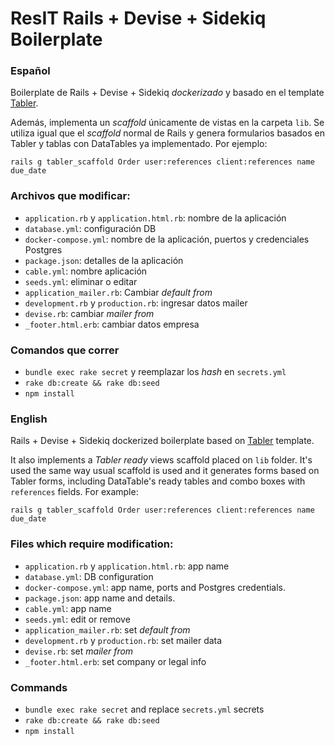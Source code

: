 # ResIT Rails + Devise + Sidekiq Boilerplate

### Español
Boilerplate de Rails + Devise + Sidekiq _dockerizado_ y basado en el template [Tabler](https://tabler.github.io/tabler/).

Además, implementa un _scaffold_ únicamente de vistas en la carpeta `lib`. Se utiliza igual que el _scaffold_ normal de Rails y genera formularios basados en Tabler y tablas con DataTables ya implementado. Por ejemplo:
```
rails g tabler_scaffold Order user:references client:references name due_date
```

### Archivos que modificar:
- `application.rb` y `application.html.rb`: nombre de la aplicación
- `database.yml`: configuración DB
- `docker-compose.yml`: nombre de la aplicación, puertos y credenciales Postgres
- `package.json`: detalles de la aplicación
- `cable.yml`: nombre aplicación
- `seeds.yml`: eliminar o editar
- `application_mailer.rb`: Cambiar _default from_ 
- `development.rb` y `production.rb`: ingresar datos mailer
- `devise.rb`: cambiar _mailer from_
- `_footer.html.erb`: cambiar datos empresa

### Comandos que correr
- `bundle exec rake secret` y reemplazar los _hash_ en `secrets.yml`
- `rake db:create && rake db:seed`
- `npm install`

### English
Rails + Devise + Sidekiq dockerized boilerplate based on [Tabler](https://tabler.github.io/tabler/) template.

It also implements a _Tabler ready_ views scaffold placed on `lib` folder. It's used the same way usual scaffold is used and it generates forms based on Tabler forms, including DataTable's ready tables and combo boxes with `references` fields. For example:
```
rails g tabler_scaffold Order user:references client:references name due_date
```

### Files which require modification:
- `application.rb` y `application.html.rb`: app name
- `database.yml`: DB configuration
- `docker-compose.yml`: app name, ports and Postgres credentials.
- `package.json`: app name and details.
- `cable.yml`: app name
- `seeds.yml`: edit or remove
- `application_mailer.rb`: set _default from_ 
- `development.rb` y `production.rb`: set mailer data
- `devise.rb`: set _mailer from_
- `_footer.html.erb`: set company or legal info

### Commands
- `bundle exec rake secret` and replace `secrets.yml` secrets
- `rake db:create && rake db:seed`
- `npm install`
